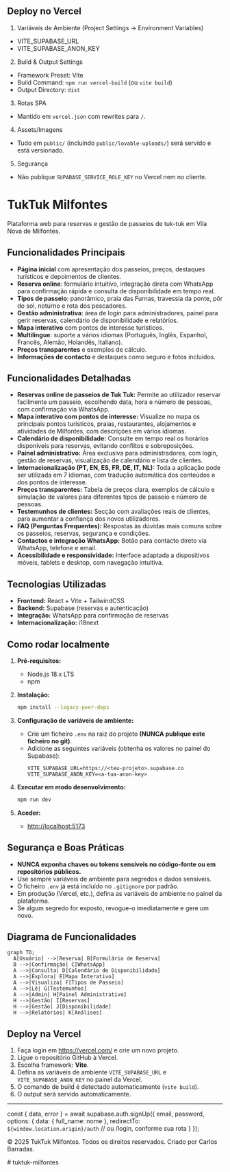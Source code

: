 ## Deploy no Vercel

1) Variáveis de Ambiente (Project Settings → Environment Variables)
- VITE_SUPABASE_URL
- VITE_SUPABASE_ANON_KEY

2) Build & Output Settings
- Framework Preset: Vite
- Build Command: `npm run vercel-build` (ou `vite build`)
- Output Directory: `dist`

3) Rotas SPA
- Mantido em `vercel.json` com rewrites para `/`.

4) Assets/Imagens
- Tudo em `public/` (incluindo `public/lovable-uploads/`) será servido e está versionado.

5) Segurança
- Não publique `SUPABASE_SERVICE_ROLE_KEY` no Vercel nem no cliente.

# TukTuk Milfontes

Plataforma web para reservas e gestão de passeios de tuk-tuk em Vila Nova de Milfontes.

## Funcionalidades Principais

- **Página inicial** com apresentação dos passeios, preços, destaques turísticos e depoimentos de clientes.
- **Reserva online**: formulário intuitivo, integração direta com WhatsApp para confirmação rápida e consulta de disponibilidade em tempo real.
- **Tipos de passeio**: panorâmico, praia das Furnas, travessia da ponte, pôr do sol, noturno e rota dos pescadores.
- **Gestão administrativa**: área de login para administradores, painel para gerir reservas, calendário de disponibilidade e relatórios.
- **Mapa interativo** com pontos de interesse turísticos.
- **Multilingue**: suporte a vários idiomas (Português, Inglês, Espanhol, Francês, Alemão, Holandês, Italiano).
- **Preços transparentes** e exemplos de cálculo.
- **Informações de contacto** e destaques como seguro e fotos incluídos.

## Funcionalidades Detalhadas

- **Reservas online de passeios de Tuk Tuk:** Permite ao utilizador reservar facilmente um passeio, escolhendo data, hora e número de pessoas, com confirmação via WhatsApp.
- **Mapa interativo com pontos de interesse:** Visualize no mapa os principais pontos turísticos, praias, restaurantes, alojamentos e atividades de Milfontes, com descrições em vários idiomas.
- **Calendário de disponibilidade:** Consulte em tempo real os horários disponíveis para reservas, evitando conflitos e sobreposições.
- **Painel administrativo:** Área exclusiva para administradores, com login, gestão de reservas, visualização de calendário e lista de clientes.
- **Internacionalização (PT, EN, ES, FR, DE, IT, NL):** Toda a aplicação pode ser utilizada em 7 idiomas, com tradução automática dos conteúdos e dos pontos de interesse.
- **Preços transparentes:** Tabela de preços clara, exemplos de cálculo e simulação de valores para diferentes tipos de passeio e número de pessoas.
- **Testemunhos de clientes:** Secção com avaliações reais de clientes, para aumentar a confiança dos novos utilizadores.
- **FAQ (Perguntas Frequentes):** Respostas às dúvidas mais comuns sobre os passeios, reservas, segurança e condições.
- **Contactos e integração WhatsApp:** Botão para contacto direto via WhatsApp, telefone e email.
- **Acessibilidade e responsividade:** Interface adaptada a dispositivos móveis, tablets e desktop, com navegação intuitiva.

## Tecnologias Utilizadas

- **Frontend:** React + Vite + TailwindCSS
- **Backend:** Supabase (reservas e autenticação)
- **Integração:** WhatsApp para confirmação de reservas
- **Internacionalização:** i18next

## Como rodar localmente

1. **Pré-requisitos:**

   - Node.js 18.x LTS
   - npm

2. **Instalação:**

   ```sh
   npm install --legacy-peer-deps
   ```

3. **Configuração de variáveis de ambiente:**

   - Crie um ficheiro `.env` na raiz do projeto **(NUNCA publique este ficheiro no git)**.
   - Adicione as seguintes variáveis (obtenha os valores no painel do Supabase):
     ```
     VITE_SUPABASE_URL=https://<teu-projeto>.supabase.co
     VITE_SUPABASE_ANON_KEY=<a-tua-anon-key>
     ```

4. **Executar em modo desenvolvimento:**

   ```sh
   npm run dev
   ```

5. **Aceder:**
   - [http://localhost:5173](http://localhost:5173)

## Segurança e Boas Práticas

- **NUNCA exponha chaves ou tokens sensíveis no código-fonte ou em repositórios públicos.**
- Use sempre variáveis de ambiente para segredos e dados sensíveis.
- O ficheiro `.env` já está incluído no `.gitignore` por padrão.
- Em produção (Vercel, etc.), defina as variáveis de ambiente no painel da plataforma.
- Se algum segredo for exposto, revogue-o imediatamente e gere um novo.

## Diagrama de Funcionalidades

```mermaid
graph TD;
  A[Usuário] -->|Reserva| B[Formulário de Reserva]
  B -->|Confirmação| C[WhatsApp]
  A -->|Consulta| D[Calendário de Disponibilidade]
  A -->|Explora| E[Mapa Interativo]
  A -->|Visualiza| F[Tipos de Passeio]
  A -->|Lê| G[Testemunhos]
  A -->|Admin| H[Painel Administrativo]
  H -->|Gestão| I[Reservas]
  H -->|Gestão| J[Disponibilidade]
  H -->|Relatórios| K[Análises]
```

## Deploy na Vercel

1. Faça login em https://vercel.com/ e crie um novo projeto.
2. Ligue o repositório GitHub à Vercel.
3. Escolha framework: **Vite**.
4. Defina as variáveis de ambiente `VITE_SUPABASE_URL` e `VITE_SUPABASE_ANON_KEY` no painel da Vercel.
5. O comando de build é detectado automaticamente (`vite build`).
6. O output será servido automaticamente.

---
const { data, error } = await supabase.auth.signUp({
  email,
  password,
  options: {
    data: { full_name: nome },
    redirectTo: `${window.location.origin}/auth` // ou /login, conforme sua rota
  }
});

© 2025 TukTuk Milfontes. Todos os direitos reservados.
Criado por Carlos Barradas.

#   t u k t u k - m i l f o n t e s 
 
 
